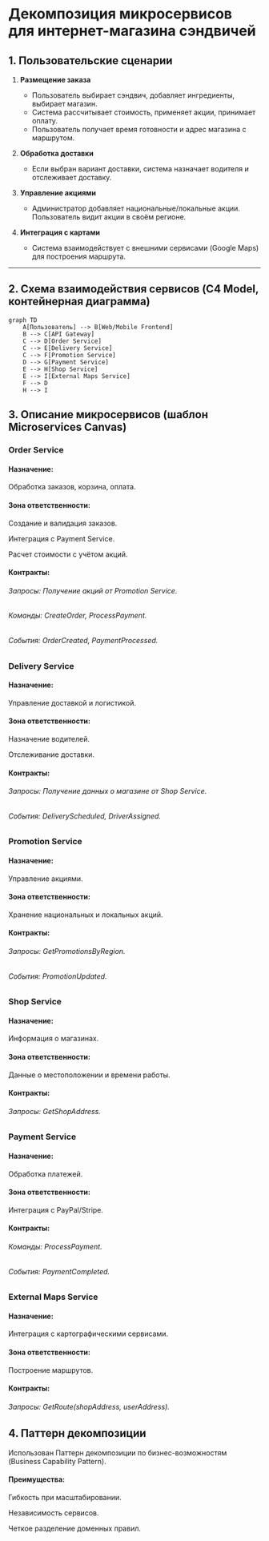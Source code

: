 # Декомпозиция микросервисов для интернет-магазина сэндвичей

## 1. Пользовательские сценарии

1. **Размещение заказа**
    - Пользователь выбирает сэндвич, добавляет ингредиенты, выбирает магазин.
    - Система рассчитывает стоимость, применяет акции, принимает оплату.
    - Пользователь получает время готовности и адрес магазина с маршрутом.

2. **Обработка доставки**
    - Если выбран вариант доставки, система назначает водителя и отслеживает доставку.

3. **Управление акциями**
    - Администратор добавляет национальные/локальные акции. Пользователь видит акции в своём регионе.

4. **Интеграция с картами**
    - Система взаимодействует с внешними сервисами (Google Maps) для построения маршрута.

---

## 2. Схема взаимодействия сервисов (C4 Model, контейнерная диаграмма)

```mermaid
graph TD
    A[Пользователь] --> B[Web/Mobile Frontend]
    B --> C[API Gateway]
    C --> D[Order Service]
    C --> E[Delivery Service]
    C --> F[Promotion Service]
    D --> G[Payment Service]
    E --> H[Shop Service]
    E --> I[External Maps Service]
    F --> D
    H --> I
```

## 3. Описание микросервисов (шаблон Microservices Canvas)

###   Order Service
####   Назначение: 
   Обработка заказов, корзина, оплата.

####   Зона ответственности:
   
   Создание и валидация заказов.
   
   Интеграция с Payment Service.
   
   Расчет стоимости с учётом акций.
   
####   Контракты:
   
######   Запросы: Получение акций от Promotion Service.
   
######   Команды: CreateOrder, ProcessPayment.
   
######   События: OrderCreated, PaymentProcessed.
   
###   Delivery Service
####   Назначение: 
   Управление доставкой и логистикой.
   
####   Зона ответственности:
   
   Назначение водителей.
   
   Отслеживание доставки.
   
####   Контракты:
   
######   Запросы: Получение данных о магазине от Shop Service.
   
######   События: DeliveryScheduled, DriverAssigned.
   
###   Promotion Service

####   Назначение: 
   Управление акциями.
   
####   Зона ответственности:
   
   Хранение национальных и локальных акций.
   
####   Контракты:
   
######   Запросы: GetPromotionsByRegion.
   
######   События: PromotionUpdated.
   
###   Shop Service

####   Назначение: 

   Информация о магазинах.
   
####   Зона ответственности:
   
   Данные о местоположении и времени работы.
   
####   Контракты:
   
######   Запросы: GetShopAddress.
   
###   Payment Service

####   Назначение: 

   Обработка платежей.
   
####   Зона ответственности:
   
   Интеграция с PayPal/Stripe.
   
####   Контракты:
   
######   Команды: ProcessPayment.
   
######   События: PaymentCompleted.
   
###   External Maps Service

####   Назначение: 
   Интеграция с картографическими сервисами.
   
####   Зона ответственности:
   
   Построение маршрутов.
   
####   Контракты:
   
######   Запросы: GetRoute(shopAddress, userAddress).

## 4. Паттерн декомпозиции
   
Использован Паттерн декомпозиции по бизнес-возможностям (Business Capability Pattern).

#### Преимущества:

Гибкость при масштабировании.

Независимость сервисов.

Четкое разделение доменных правил.

